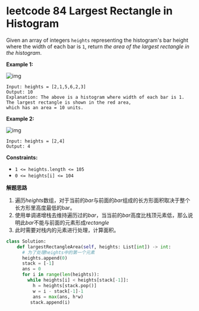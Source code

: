 # leetcode 84 Largest Rectangle in Histogram

Given an array of integers `heights` representing the histogram's bar height where the width of each bar is `1`, return *the area of the largest rectangle in the histogram*.

 

**Example 1:**

![img](https://assets.leetcode.com/uploads/2021/01/04/histogram.jpg)

```
Input: heights = [2,1,5,6,2,3]
Output: 10
Explanation: The above is a histogram where width of each bar is 1. The largest rectangle is shown in the red area, 
which has an area = 10 units.
```

**Example 2:**

![img](https://assets.leetcode.com/uploads/2021/01/04/histogram-1.jpg)

```
Input: heights = [2,4]
Output: 4
```

 

**Constraints:**

- `1 <= heights.length <= 105`
- `0 <= heights[i] <= 104`



**解题思路**

1. 遍历*heights*数组，对于当前的*bar*与前面的*bar*组成的长方形面积取决于整个长方形里高度最低的bar。
2. 使用单调递增栈去维持遍历过的*bar*，当当前的*bar*高度比栈顶元素低，那么说明此*bar*不能与前面的元素形成*rectangle*
3. 此时需要对栈内的元素进行处理，计算面积。



```python
class Solution:
    def largestRectangleArea(self, heights: List[int]) -> int:
      # 为了处理heights中的第一个元素
      heights.append(0)
      stack = [-1]
      ans = 0
      for i in range(len(heights)):
        while heights[i] < heights[stack[-1]]:
          h = heights[stack.pop()]
          w = i - stack[-1]-1
          ans = max(ans, h*w)
         stack.append(i)
       
```

